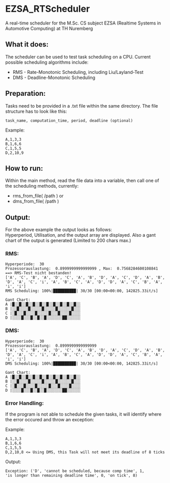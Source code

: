 # EZSA_RTScheduler

A real-time scheduler for the M.Sc. CS subject EZSA (Realtime Systems in Automotive Computing) at TH Nuremberg

## What it does:

The scheduler can be used to test task scheduling on a CPU.
Current possible scheduling algorithms include:
* RMS - Rate-Monotonic Scheduling, including Liu/Layland-Test
* DMS - Deadline-Monotonic Scheduling

## Preparation:

Tasks need to be provided in a .txt file within the same directory.
The file structure has to look like this:
```
task_name, computation_time, period, deadline (optional)
```
Example:
```
A,1,3,3
B,1,6,6
C,1,5,5
D,2,10,9
```
## How to run:

Within the main method, read the file data into a variable,
then call one of the scheduling methods, currently:
* rms_from_file( /path ) or
* dms_from_file( /path )

## Output:
For the above example the output looks as follows: \
Hyperperiod, Utilisation, and the output array are displayed.
Also a gant chart of the output is generated (Limited to 200 chars max.)
### RMS:
```
Hyperperiode:  30
Prozessorauslastung:  0.8999999999999999 , Max:  0.7568284600108841
==> RMS-Test nicht bestanden!
['A', 'C', 'B', 'A', 'D', 'C', 'A', 'B', 'D', 'A', 'C', 'D', 'A', 'B', 
'D', 'A', 'C', 'i', 'A', 'B', 'C', 'A', 'D', 'D', 'A', 'C', 'B', 'A', 'i', 'i']
RMS Scheduling: 100%|██████████| 30/30 [00:00<00:00, 142825.33it/s]

Gant Chart:
A |█░░█░░█░░█░░█░░█░░█░░█░░█░░█░░
B |░░█░░░░█░░░░░█░░░░░█░░░░░░█░░░
C |░█░░░█░░░░█░░░░░█░░░█░░░░█░░░░
D |░░░░█░░░█░░█░░█░░░░░░░██░░░░░░
```

### DMS:
```
Hyperperiode:  30
Prozessorauslastung:  0.8999999999999999
['A', 'C', 'B', 'A', 'D', 'C', 'A', 'B', 'D', 'A', 'C', 'D', 'A', 'B', 
'D', 'A', 'C', 'i', 'A', 'B', 'C', 'A', 'D', 'D', 'A', 'C', 'B', 'A', 'i', 'i']
DMS Scheduling: 100%|██████████| 30/30 [00:00<00:00, 142825.33it/s]

Gant Chart:
A |█░░█░░█░░█░░█░░█░░█░░█░░█░░█░░
B |░░█░░░░█░░░░░█░░░░░█░░░░░░█░░░
C |░█░░░█░░░░█░░░░░█░░░█░░░░█░░░░
D |░░░░█░░░█░░█░░█░░░░░░░██░░░░░░
```

### Error Handling:
If the program is not able to schedule the given tasks, it will identify where the error occured and throw an exception:

Example:
```
A,1,3,3
B,1,6,6
C,1,5,5
D,2,10,8 <= Using DMS, this Task will not meet its deadline of 8 ticks
```
Output:
```
Exception: ('D', 'cannot be scheduled, because comp time', 1, 
'is longer than remaining deadline time', 0, 'on tick', 8)
```


